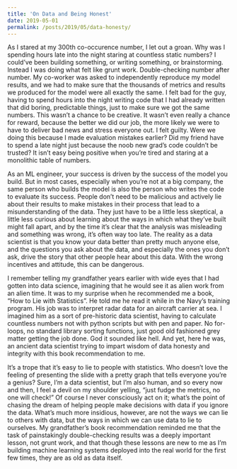 ```yaml
---
title: 'On Data and Being Honest'
date: 2019-05-01
permalink: /posts/2019/05/data-honesty/
---
```


As I stared at my 300th co-occurence number, I let out a groan. Why was I spending hours late into the night staring at countless static numbers? I could’ve been building something, or writing something, or brainstorming. Instead I was doing what felt like grunt work. Double-checking number after number. My co-worker was asked to independently reproduce my model results, and we had to make sure that the thousands of metrics and results we produced for the model were all exactly the same. I felt bad for the guy, having to spend hours into the night writing code that I had already written that did boring, predictable things, just to make sure we got the same numbers. This wasn’t a chance to be creative. It wasn’t even really a chance for reward, because the better we did our job, the more likely we were to have to deliver bad news and stress everyone out. I felt guilty. Were we doing this because I made evaluation mistakes earlier? Did my friend have to spend a late night just because the noob new grad’s code couldn’t be trusted? It isn’t easy being positive when you’re tired and staring at a monolithic table of numbers.
	
As an ML engineer, your success is driven by the success of the model you build. But in most cases, especially when you’re not at a big company, the same person who builds the model is also the person who writes the code to evaluate its success. People don’t need to be malicious and actively lie about their results to make mistakes in their process that lead to a misunderstanding of the data. They just have to be a little less skeptical, a little less curious about learning about the ways in which what they’ve built might fall apart, and by the time it’s clear that the analysis was misleading and something was wrong, it’s often way too late. The reality as a data scientist is that you know your data better than pretty much anyone else, and the questions you ask about the data, and especially the ones you don’t ask, drive the story that other people hear about this data. With the wrong incentives and attitude, this can be dangerous. 

I remember telling my grandfather years earlier with wide eyes that I had gotten into data science, imagining that he would see it as alien work from an alien time. It was to my surprise when he recommended me a book, “How to Lie with Statistics”. He told me he read it while in the Navy’s training program. His job was to interpret radar data for an aircraft carrier at sea. I imagined him as a sort of pre-historic data scientist, having to calculate countless numbers not with python scripts but with pen and paper. No for-loops, no standard library sorting functions, just good old fashioned grey matter getting the job done. God it sounded like hell. And yet, here he was, an ancient data scientist trying to impart wisdom of data honesty and integrity with this book recommendation to me.

It’s a trope that it’s easy to lie to people with statistics. Who doesn’t love the feeling of presenting the slide with a pretty graph that tells everyone you’re a genius? Sure, I’m a data scientist, but I’m also human, and so every now and then, I feel a devil on my shoulder yelling, “just fudge the metrics, no one will check!” Of course I never consciously act on it; what’s the point of chasing the dream of helping people make decisions with data if you ignore the data. What’s much more insidious, however, are not the ways we can lie to others with data, but the ways in which we can use data to lie to ourselves. My grandfather’s book recommendation reminded me that the task of painstakingly double-checking results was a deeply important lesson, not grunt work, and that though these lessons are new to me as I’m building machine learning systems deployed into the real world for the first few times, they are as old as data itself.


